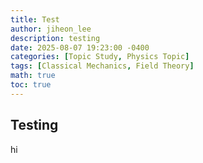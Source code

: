 ```yaml
---
title: Test
author: jiheon_lee
description: testing
date: 2025-08-07 19:23:00 -0400
categories: [Topic Study, Physics Topic]
tags: [Classical Mechanics, Field Theory]
math: true
toc: true
---
```

## Testing
hi